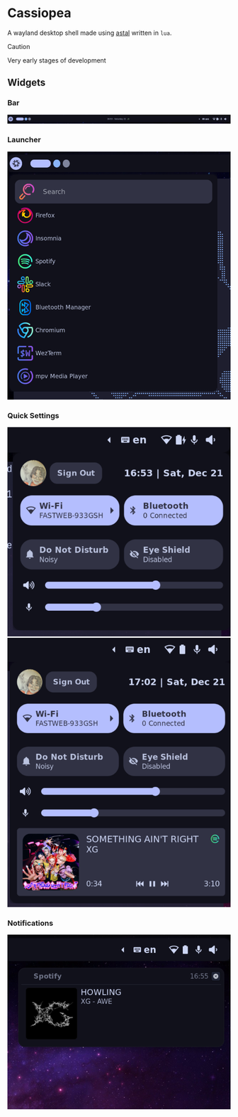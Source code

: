 # Cassiopea

A wayland desktop shell made using [astal](https://aylur.github.io/astal/) written in `lua`.

> [!CAUTION]
> Very early stages of development

## Widgets

### Bar

![bar](/.github/assets/bar.png)

### Launcher

![launcher](/.github/assets/launcher.png)

### Quick Settings

![quick settings](/.github/assets/quick-settings.png)
![quick settings](/.github/assets/quick-settings-2.png)

### Notifications

![notifications](/.github/assets/notifications.png)
